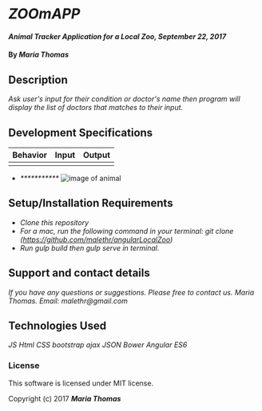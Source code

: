 # _ZOOmAPP_

#### _Animal Tracker Application for a Local Zoo, September 22, 2017_

#### By _**Maria Thomas**_

## Description

_Ask user's input for their condition or doctor's name then program will display the list of doctors that matches to their input._

## Development Specifications

| Behavior      | Input | Output |
| ------------- | ------------- | ------------- |
| |  |   |

* _***********_
![image of animal](https://github.com/malethr/doctorAPI/blob/master/images/*****.png)

## Setup/Installation Requirements

* _Clone this repository_
* _For a mac, run the following command in your terminal:
git clone (https://github.com/malethr/angularLocalZoo)_
* _Run gulp build then gulp serve in terminal._

## Support and contact details

_If you have any questions or suggestions. Please free to contact us._
_Maria Thomas. Email: malethr@gmail.com_

## Technologies Used

_JS_
_Html_
_CSS_
_bootstrap_
_ajax_
_JSON_
_Bower_
_Angular_
_ES6_

### License

This software is licensed under MIT license.

Copyright (c) 2017 **_Maria Thomas_**
